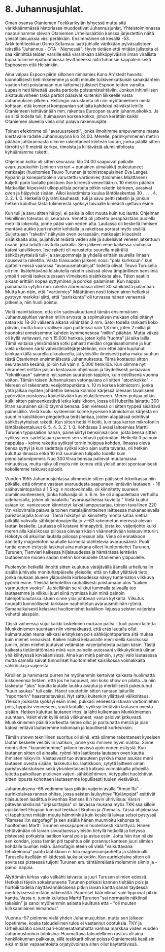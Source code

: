 


    
# 8. Juhannusjuhlat.

Oman osansa Otaniemen Teekkarikylän lyhyessä mutta sitä värikkäämmässä historiassa muodostivat Juhannusjuhlat. 
Yhteistoiminnassa naapurinamme olevan Otaniemen Urheilusäätiön kanssa järjestettiin näitä yleisötilaisuuksia viisi 
peräkkäin. Ensimmäinen oli kesällä -53. Arkkitehtiteekkari Osmo So1ansuu laati juhlalle värikkään pylväsjulisteen 
tekstillä "Juhannus - OTA - Niemessä". Hyvin tietäen että mitään julisteita ei saa kiinnittää teiden varsille eikä varsinkaan 
sähköpylväisiin ilman virallista lupaa tulimme epähuomiossa levittäneeksi niitä tuhansin kappalein sekä Espooseen että 
Helsinkiin.

Aina valpas Espoon piirin silloinen nimismies Kuno Ah1stedt havaitsi luonnollisesti heti rikkeemme ja soitti minulle 
tulikivenkatkuisin sanakääntein vaatien heti poistamaan nuo laittomat julisteet Espoon teiden varsilta. Lupasin heti lähettää 
useita partioita poistamistehtäviin. Jonkun inhimillisen aikatauluvirheen takia partiot pääsivät kuitenkin liikkeelle vasta 
Juhannuksen jälkeen. Helsingin varuskunta oli niin myötämielinen meitä kohtaan, että komensi komppanian sotilaita 
kahdeksi päiväksi leirille Otaniemeen tehtävänään mm. rakentaa Euroopan suurin juhannuskokko. Ja se siitä todella tuli, 
huimaavan korkea kokko, johon kerättiin kaikki Otaniemen alueella vielä ollut palava rakennusjäte.

Toinen efektimme oli "avaruusraketti", jonka ilmoitimme ampuvamme maata kiertävälle radalle Juhannusyönä klo 24.00. 
Merelle, parinkymmenen metrin päähän juhlarannasta olimme rakentaneet kiinteän lautan, jonka päällä sitten törrötti yli 9 
metriä korkea, rimoista ja kiiltävästä alumiinifoliosta kyhäämämme raketti.

Ohjelman kulku oli sitten seuraava: klo 24.00 saapuivat paikalle avaruuspukuihin (sininen verrari + punainen uimalakki) 
pukeutuneet matkaajat (huoltomies Teuvo Turunen ja toimistoapulainen Eva Lange). Kypärin ja konepistoolein varustettu 
vartiomies (talonmies Määttänen) kuljetti parin lautalle poistuen itse kiireesti veneellään n. 10 metrin päähän. Matkailijat 
kiipesivät ulkopuolisia portaita pitkin raketin kärkeen, avasivat oven ja häipyivät sisään. Alkoi kaiuttimista kuulua 
lähtölaskentaa 30 . . . . 4. 3. 2. 1. 0. Hetkellä 0 jyrähti kauheasti, tuli ja savu peitti raketin ja jonkun hetken kuluttua tästä 
tulimerestä syöksyi taivaalle kimeästi ujeltava esine.

Kun tuli ja savu sitten häipyi, ei paikalla ollut muuta kuin tuo lautta. Ohjelman teknillinen toteutus oli seuraava. Venettä oli 
jatkettu peräpäästään puolella metrillä lokerolla, jonne pääsi vain veden alta. Lautassa oli keskellä ihmisen mentävä aukko 
juuri raketin kohdalla ja raketissa portaat myös sisällä. Suljettuaan "raketin" näkyvän oven perässään, matkaajat kiipesivät 
sisätikkaita alas, pujahtivat reiästä veden alle ja sukelsivat veneen jatkettuun osaan, joka odotti sovitulla paikalla. Sen 
jälkeen vene kaikessa rauhassa katosi kaislikkoon. Itse raketti oli varustettu suurella määrällä sähkösytytteisiä tuli- ja 
savupommeja ja yhdellä erittäin suurella ilmaan nousevalla raketilla. Vasta tilaisuuden jälkeen nousi "pala kurkkuuni" kun 
ajattelin missä vaarassa "avaruusmatkailijat" todella olivat. Teuvo Turusella oli nim. lisätehtävänä loiskutella raketin 
sisässä oleva ämpärillinen bensiiniä ympäri seiniä laskeutuessaan viimeisenä sisätikkaita alas. Täten saatiin aikaan erittäin 
nopea syttyminen ja poroksi palaminen. Kun nappia painamalla sytytin mm. raketin alareunassa olleet 30 sähikäistä 
palamaan. Mutta kun näin, että "vartiomies" Määttänen nosti toisen airon hetkeksi pystyyn merkiksi siitti, että "pariskunta" 
oli turvassa hänen veneensä jatkeella, niin huoli poistui.

Vielä mainittakoon, että olin sadevakuuttanut tämän ensimmäisen Juhannusjuhlan vanhan millin arvosta ja sopimuksen 
mukaan olisi pitänyt sataa klo 18-20 välisenä aikana vähintään 2 mm. Satoi todella rankasti koko päivän, mutta tuon 
virallisen ajan puitteissa vain 1,8 mm, joten 2 milliä jäi huonoksi onneksemme kahden kymmenesosa "millin" päähän. 
Mutta väkeä oli kyllä valtavasti, noin 15.000 henkeä, joten kyllä "tuohta" jäi aika lailla. Tämä valtaisa yleisömäärä sotki 
pahasti meidän organisaatiomme ja kun vielä ukkonen särki vahvistinlaitejärjestelmän, niin ettei ääni kuulunut lainkaan 
tällä suurella ulkoalueella, jäi yleisölle ilmeisesti paha maku suuhun tästä Otaniemen ensimmäisestä Juhannuksesta. Tämä 
kostautui sitten seuraavana kesänä, jolloin tuli vain n. 5.000 henkilöä. Kun olimme nyt uhranneet erittäin paljon loistavaan 
ohjelmaan ja täydellisesti pelaavaan "tekniikkaan" saimme nyt saman suuruisen tappion, kuin edellisenä vuonna voiton. 
Tämän toisen Juhannuksen vetonaulana oli sitten "atomikokko". - Mereen oli rakennettu vesijohtoputkista n. 10 m korkea 
kolmiotorni, jonka yhtä jalkaa myöten johdettiin bensaa kolmion kärjessä olevaan tavalliseen pyörivään puistoissa 
käytettävään kastelulaitteeseen. Meren pohjaa pitkin kulki sitten paineenkestävä letku kaislikkoon, jossa oli Huberilta 
lainattu 300 litran suuruinen säiliö täynnä bensaa. Sen vieressä oli sitten typpeä sisältävä painesäiliö. Vielä kuului 
systeemiin kolme kyseisen kolmiotornin kärjestä eri suuntiin kaislikkoon pingotettua teräslankaa, joiden alapäässä 
odottivat sähkösytytteiset raketit. Kun sitten hetki H koitti, luin taas kerran mikrofoniin lähtölaskentaluvut 6. 5. 4. 3. 2. 1. 0. 
Kohdassa 3 avasi laitosmies Martti Turunen typpisäiliön hanan, paine siirtyi bensiinisäiliöön, josta bensa sitten syöksyi em. 
sadettajaan pannen sen vinhasti pyörimään. Hetkellä 0 painoin nappulaa - kolme rakettia syöksyi tornin huippua kohden, 
ilmassa oleva bensa syttyi ja kun sadettaja syöksi koko ajan uutta tavaraa, oli hetken kuluttua ilmassa ehkä 10 m3 suuruinen 
tulipallo todella kuin pienoisatomipommi. Nuo 300 litraa bensaa paloivat muutamassa minuutissa, mutta näky oli myös 
niin komea että yleisö antoi spontaanisesti kokollemme raikuvat aplodit. 

Vuoden 1955 Juhannusjuhlassa olimmekin sitten päässeet tekniikassa niin pitkälle, että otimme vastaan avaruudesta 
saapuneen lentävän lautasen. - 16 säähavaintopalloa á 1,5 kg: n nostovoimalla, oli kiinnitetty suureen alumiinivanteeseen, 
jonka halkaisija oli n. 6 m. Se oli alapuoleltaan verhoiltu sideharsolla, johon oli maalailtu "avaruusaiheisia kuvioita." Vielä 
kuului asiaan ko. vanteeseen kiinnitetyt kaksi lamppusarjaa, toinen tavallinen 220 V:n valovirralla palava ja toinen 
matalajännitteinen laitteessa mukanaolevalla paristosarjalla toimiva. Tämä hökötys oli kiinnitetty monta sataa metriä 
pitkällä vahvalla sähköjohtovaijerilla jo v -63 rakennetun meressä olevan lautan keskelle. Lautassa oli luistava hihnapyörä, 
josta ko. vaijerijohto kulki meren alla kaislikossa piilossa olevaan käsin väännettävään kelausvintturiin. Hökötys oli 
alkuillan lautalla piilossa pressun alla. Vielä oli ennakkoon äänitetty magnetofoninauhalle karmeita ulahtelevia 
avaruusääniä. Puoli tuntia ennen esitystä laskivat aina mukana olleet huoltomiehet Turunen, Turunen, Tienvieri kaikessa 
hiljaisuudessa ja hämärässä lentävän lautasemme monen sadan metrin korkeudelle Otaniemen yläpuolelle. 

Puolenyön hetkellä ilmoitti sitten kuulutus väräjävällä äänellä urheiluhallin sisällä juhlivalle monituhatpäiselle yleisölle, 
että on tullut yllättävä tieto, jonka mukaan alueen yläpuolella korkeudessa näkyy tuntematon vilkkuva pyöreä esine. 
Yleisöä kehotettiin rauhallisesti poistumaan ulos "kaiken varmuuden vuoksi". Ja siellähän se vilkkui tummalla taivaalla tuo 
lautasemme ja vilkkui juuri siinä rytmissä kuin minä painoin tulenjohtoautossa istuen sinne ylös johtavan virran kytkintä. 
Vilkutus noudatti luonnollisesti tarkkaan nauhoitetun avaruusmölinän rytmiä. Samanaikaisesti kelasivat huoltomiehet 
kaislikon liejussa seisten vaijerista vehettä alaspäin. 

Tässä vaiheessa sujui kaikki laskelmien mukaan paitsi - tuuli painoi laitetta Munkkiniemen suuntaan niin voimakkaasti, 
että eräs lautalla ollut kulmaraudan reuna leikkasi eristyksen pois sähköjohtoparista sitä mukaa kuin miehet veivasivat. 
Kaiken lisäksi kelauslaite meni siellä kaislikossa jumiin, joten miehet joutuivat vetämään vaijerijohdosta paljain käsin. 
Tästä kaikesta tietämättömänä minä vain painelin autossani vilkkukytkintä ulinan yhä kiihtyessä kovaäänisissä. Aina kun 
minä painoin, syttyi valo lautasessa mutta samalla saivat tunnolliset huoltomiehet kaislikossa voimakkaita sähköiskuja 
vaijerista.

Kiroillen ja hammasta purren he myöhemmin kertoivat kaikesta huolimatta kiskoneensa tietäen, että jos he luopuvat, niin 
koko show on pilalla. Ja niin laskeutui "alus" lopulta lautalle luukku avautui ja merkillisesti pukeutunut "kuun asukas" tuli 
esiin. Hänet soudettiin sitten rantaan laiturille "reportterin" haastateltavaksi. Nyt sattui kuitenkin yllättävä välikohtaus. 
Yleisön joukosta syöksyi esiin mies, pukkasi veneessä istuvan vartiomiehen pois, hyppäsi veneeseen, souti lautalle, syöksyi 
lentävän lautasen ovesta sisään. Hetken kuluttua lautanen irtosi ja lähti kulkemaan Munkkiniemen suuntaan. Valot eivät 
kyllä enää vilkkuneet, vaan paloivat jatkuvasti. Munkkiniemen päällä korkeutta lienee ollut jo parituhatta metriä ja pian 
katosi lentävä lautasemme kokonaan ja lopullisesti korkeuksiin.

Tämän shown teknillinen suoritus oli siinä, että olimme rakentaneet kyseisen lautan keskelle vesitiiviin laatikon, jonne yksi 
ihminen hyvin mahtui. Sinne meni sitten "kuumiehemme" piiloon hyvissä ajoin ennen esitystä. Kun lautanen sitten oli 
alhaalla, ryömi hän laatikosta lautasen oven kautta ihmisten näkyviin. Vastaavasti tuo avaruuteen pyrkivä maan asukas 
meni lautasen ovesta sisään, laskeutui ko. laatikkoon, sytytti laitteen oman paristovalaistuksen sekä yksinkertaisesti 
katkaisi voimakkailla pihdeillä laitetta paikoillaan pitelevän vaijeri-sähköjohtimen. Vetypallot huolehtivat sitten lopusta 
kohottaen lautasemme lopullisesti tuulen vietäväksi.

Juhannuksena -66 vedimme taas pitkän vaijerin avulla "Amon Ra" -aurinkolaivaa rannan ohitse, jossa seisten lauluyhtye 
"Kylänpojat" esittivät tilaisuuteen laadittua ikivanhaa Ramses II:n hovin uhriviisua: Varsin pätevännäköisinä 
"orjasoittajina" oli laivassa mukana myös TKK:ssa silloin opiskelleet Etiopian tummat teekkarit Brahnu ja Zhemalis. Tässä 
ohjelmassa ei tapahtunut mitään muuta hämminkiä kuin keskellä laivaa seisoi pystyssä "Ramses II:n sargofagi" ja sen 
sisällä hänen muumioitu kehonsa ts. huoltomies Martti Turunen vessapaperiin huolellisesti käärittynä.
Hänen tehtävänään oli laivan sivuuttaessa yleisön tietyllä hetkellä ja tietyssä pisteessä potkaista laatikon kansi pois ja astua 
esiin. Jotta hän itse näkisi sen kohdan, jossa tämän piti tapahtua olin porannut kanteen juuri silmien kohdalle tuuman reiän. 
Sarkofagin eteen oli vielä "vaikuttavana tehokeinona" pantu laatikkoon n. kilo magnesiumjauhetta ja sähkönalli. Turusella 
itsellään oli kädessä laukaisukytkin. Kun aurinkolaiva sitten oli sovitussa pisteessä tuijotti Turunen em. tähtäinreiästä 
molemmin silmin ja - painoi nappia.

Älyttömän kirkas valo välkähti laivasta ja juuri Turusen silmien edessä. Hetkeksi täysin sokaistuneena Turunen potkaisi 
kannen tieltään pois ja hortoili todella näyttävännäköisenä pitkin laivan kantta sanan täydessä merkityksessä mitään 
näkemättä. Paperiset käärinliinat vain tippuivat pitkin kantta. Vasta n. tunnin kuluttua Martti Turunen "sai normaalin 
näkönsä takaisin" ja sanoi myöhemmin asiasta kuultuna että - "oli muuten kirkkaanlainen leimahdus".

Vuonna -57 pidimme vielä yhden Juhannusjuhlan, mutta sen jälkeen lopetimme, koska taloudellinen tulos ei vastannut 
odotuksia. TKY ja Urheilusäätiö saivat pari-kolmesataatuhatta vanhaa markkaa viiden vuoden Juhannustouhun tuloksina. 
Huomattava taloudellinen rasitus oli aina henkilökunnan palkkaus, sillä teekkarit olivat poissa Otaniemestä kesäisin eikä 
mitään vapaaehtoista orjatyövoimaa siten ollut käytettävissä.
